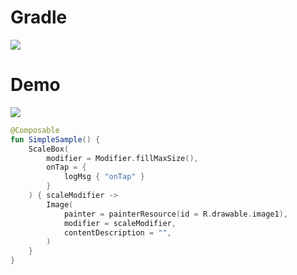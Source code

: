 # Gradle

[![](https://jitpack.io/v/zj565061763/compose-scale-box.svg)](https://jitpack.io/#zj565061763/comopse-scale-box)

# Demo

![](https://thumbsnap.com/i/7Yo2ZyBd.gif?1026)
```kotlin
@Composable
fun SimpleSample() {
    ScaleBox(
        modifier = Modifier.fillMaxSize(),
        onTap = {
            logMsg { "onTap" }
        }
    ) { scaleModifier ->
        Image(
            painter = painterResource(id = R.drawable.image1),
            modifier = scaleModifier,
            contentDescription = "",
        )
    }
}
```